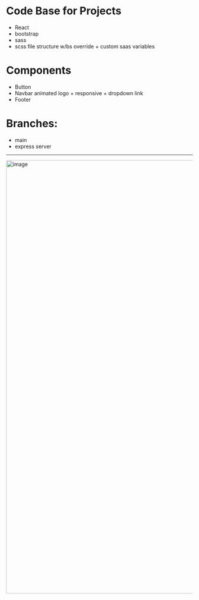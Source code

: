 # Code Base for Projects

- React
- bootstrap
- sass
-   scss file structure w/bs override  + custom saas variables

# Components
- Button
- Navbar animated logo + responsive + dropdown link
- Footer

# Branches:
 - main
 - express server
---- 

<img width="1166" alt="image" src="https://user-images.githubusercontent.com/99029880/219952695-8652da4c-b46f-4a40-b03a-0852d9110770.png">
